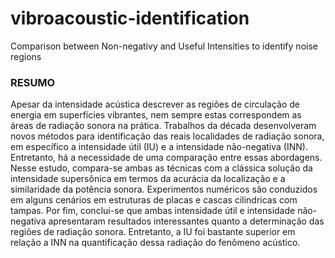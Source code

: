 # vibroacoustic-identification
Comparison between Non-negativy and Useful Intensities to identify noise regions

### RESUMO

Apesar da intensidade acústica descrever as regiões de circulação de energia em superfícies vibrantes, nem sempre estas correspondem as áreas de radiação sonora na prática.
Trabalhos da década desenvolveram novos métodos para identificação das reais localidades de radiação sonora, em específico a intensidade útil (IU) e a intensidade não-negativa
(INN). Entretanto, há a necessidade de uma comparação entre essas abordagens. Nesse estudo, compara-se ambas as técnicas com a clássica solução da intensidade supersônica em termos da acurácia da localização e a similaridade da potência sonora. Experimentos numéricos são conduzidos em alguns cenários em estruturas de placas e cascas cilindricas
com tampas. Por fim, conclui-se que ambas intensidade útil e intensidade não-negativa apresentaram resultados interessantes quanto a determinação das regiões de radiação sonora.
Entretanto, a IU foi bastante superior em relação a INN na quantificação dessa radiação do fenômeno acústico.

